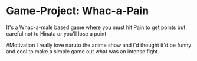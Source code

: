# Game-Project: Whac-a-Pain
It's a Whac-a-male based game where you must hit Pain to get points but careful not to Hinata or you'll lose a point

#Motivation 
I really love naruto the anime show and i'd thought it'd be funny and cool to make a simple game out what was an intense fight.
